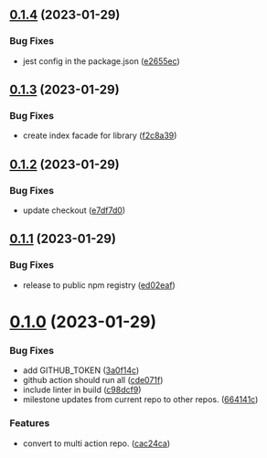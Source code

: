 ## [0.1.4](https://github.com/deanhigh/mr-tools-lib/compare/v0.1.3...v0.1.4) (2023-01-29)


### Bug Fixes

* jest config in the package.json ([e2655ec](https://github.com/deanhigh/mr-tools-lib/commit/e2655ecb52c0eb0d5f03c76193cb0ef071aa35df))

## [0.1.3](https://github.com/deanhigh/mr-tools-lib/compare/v0.1.2...v0.1.3) (2023-01-29)


### Bug Fixes

* create index facade for library ([f2c8a39](https://github.com/deanhigh/mr-tools-lib/commit/f2c8a39f330564528816f57180a0617b25fac929))

## [0.1.2](https://github.com/deanhigh/mr-tools-lib/compare/v0.1.1...v0.1.2) (2023-01-29)


### Bug Fixes

* update checkout ([e7df7d0](https://github.com/deanhigh/mr-tools-lib/commit/e7df7d0607f5d0be7331d78db36d3ea10dacc0a7))

## [0.1.1](https://github.com/deanhigh/mr-tools-lib/compare/v0.1.0...v0.1.1) (2023-01-29)


### Bug Fixes

* release to public npm registry ([ed02eaf](https://github.com/deanhigh/mr-tools-lib/commit/ed02eafad4b9547b2f29ce74a9e46bffe22c01dd))

# [0.1.0](https://github.com/deanhigh/mr-tools-lib/compare/v0.0.6...v0.1.0) (2023-01-29)


### Bug Fixes

* add GITHUB_TOKEN ([3a0f14c](https://github.com/deanhigh/mr-tools-lib/commit/3a0f14c29da87531f48bbc3fbe6db10bf6c91db9))
* github action should run all ([cde071f](https://github.com/deanhigh/mr-tools-lib/commit/cde071f67a37eba787d37df25cae7b898d6a0c10))
* include linter in build ([c98dcf9](https://github.com/deanhigh/mr-tools-lib/commit/c98dcf9464bc97331e22ce0a632f3d7739c2605c))
* milestone updates from current repo to other repos. ([664141c](https://github.com/deanhigh/mr-tools-lib/commit/664141cbb63773e7a053368ef9d0d84844fbfda9))


### Features

* convert to multi action repo. ([cac24ca](https://github.com/deanhigh/mr-tools-lib/commit/cac24cab7ad6531159bc19c71c5a39f9cbd255fb))
